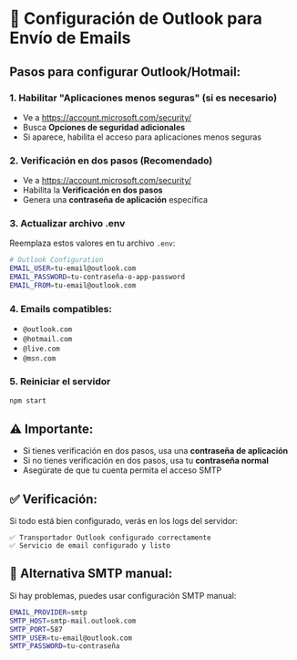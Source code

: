 # 📧 Configuración de Outlook para Envío de Emails

## Pasos para configurar Outlook/Hotmail:

### 1. Habilitar "Aplicaciones menos seguras" (si es necesario)
- Ve a https://account.microsoft.com/security/
- Busca **Opciones de seguridad adicionales**
- Si aparece, habilita el acceso para aplicaciones menos seguras

### 2. Verificación en dos pasos (Recomendado)
- Ve a https://account.microsoft.com/security/
- Habilita la **Verificación en dos pasos**
- Genera una **contraseña de aplicación** específica

### 3. Actualizar archivo .env
Reemplaza estos valores en tu archivo `.env`:

```bash
# Outlook Configuration
EMAIL_USER=tu-email@outlook.com
EMAIL_PASSWORD=tu-contraseña-o-app-password
EMAIL_FROM=tu-email@outlook.com
```

### 4. Emails compatibles:
- `@outlook.com`
- `@hotmail.com`
- `@live.com`
- `@msn.com`

### 5. Reiniciar el servidor
```bash
npm start
```

## ⚠️ Importante:
- Si tienes verificación en dos pasos, usa una **contraseña de aplicación**
- Si no tienes verificación en dos pasos, usa tu **contraseña normal**
- Asegúrate de que tu cuenta permita el acceso SMTP

## ✅ Verificación:
Si todo está bien configurado, verás en los logs del servidor:
```
✅ Transportador Outlook configurado correctamente
✅ Servicio de email configurado y listo
```

## 🔧 Alternativa SMTP manual:
Si hay problemas, puedes usar configuración SMTP manual:
```bash
EMAIL_PROVIDER=smtp
SMTP_HOST=smtp-mail.outlook.com
SMTP_PORT=587
SMTP_USER=tu-email@outlook.com
SMTP_PASSWORD=tu-contraseña
```
